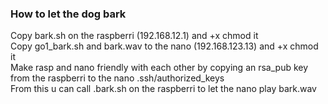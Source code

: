 ### How to let the dog bark

Copy bark.sh on the raspberri (192.168.12.1) and +x chmod it<br>
Copy go1_bark.sh and bark.wav to the nano (192.168.123.13) and +x chmod it<br>
Make rasp and nano friendly with each other by copying an rsa_pub key from the raspberri to the nano .ssh/authorized_keys<br>
From this u can call .bark.sh on the raspberri to let the nano play bark.wav
